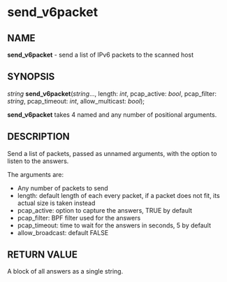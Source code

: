 # send_v6packet

## NAME

**send_v6packet** - send a list of IPv6 packets to the scanned host

## SYNOPSIS

*string* **send_v6packet**(*string*..., length: *int*, pcap_active: *bool*, pcap_filter: *string*, pcap_timeout: *int*, allow_multicast: *bool*);

**send_v6packet** takes 4 named and any number of positional arguments.

## DESCRIPTION

Send a list of packets, passed as unnamed arguments, with the option to listen to the answers.

The arguments are:
- Any number of packets to send
- length: default length of each every packet, if a packet does not fit, its actual size is taken instead
- pcap_active: option to capture the answers, TRUE by default
- pcap_filter: BPF filter used for the answers
- pcap_timeout: time to wait for the answers in seconds, 5 by default
- allow_broadcast: default FALSE

## RETURN VALUE

A block of all answers as a single string.
